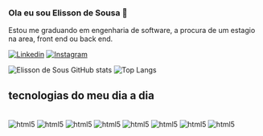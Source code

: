 ### Ola  eu sou Elisson de Sousa 🚀
Estou me graduando em engenharia de software, a procura de um estagio na area, front end ou back end.


[![Linkedin](https://img.shields.io/badge/LinkedIn-0077B5?style=for-the-badge&logo=linkedin&logoColor=white)](https://www.linkedin.com/in/elisson-sousa-dos-sntos-6234b9209/)
[![Instagram](https://img.shields.io/badge/Instagram-E4405F?style=for-the-badge&logo=instagram&logoColor=white)](https://www.instagram.com/elissondesousa123/)

![Elisson de Sous GitHub stats](https://github-readme-stats.vercel.app/api?username=ElissondeSous&show_icons=true&theme=onedark) 
![Top Langs](https://github-readme-stats.vercel.app/api/top-langs/?username=ElissondeSous&)
## tecnologias do meu dia a dia 

<div style = "display:inline_block"></br>
  <img align="center" alt="html5" src="https://img.shields.io/badge/HTML5-E34F26?style=for-the-badge&logo=html5&logoColor=white" />
  <img align="center" alt="html5" src="https://img.shields.io/badge/CSS3-1572B6?style=for-the-badge&logo=css3&logoColor=white" />
  <img align="center" alt="html5" src="https://img.shields.io/badge/JavaScript-F7DF1E?style=for-the-badge&logo=javascript&logoColor=black"/>
  <img align="center" alt="html5" src="https://img.shields.io/badge/React-20232A?style=for-the-badge&logo=react&logoColor=61DAFB"/>
  <img align="center" alt="html5" src="https://img.shields.io/badge/Tailwind_CSS-38B2AC?style=for-the-badge&logo=tailwind-css&logoColor=white"/>
  <img align="center" alt="html5" src="https://img.shields.io/badge/Java-ED8B00?style=for-the-badge&logo=openjdk&logoColor=white"/>
  <img align="center" alt="html5" src="https://img.shields.io/badge/PHP-777BB4?style=for-the-badge&logo=php&logoColor=white"/>
  <img align="center" alt="html5" src="https://img.shields.io/badge/PostgreSQL-316192?style=for-the-badge&logo=postgresql&logoColor=white"/>
</div>



